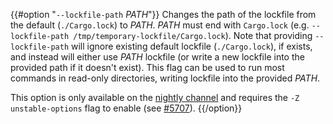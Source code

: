 {{#option "`--lockfile-path` _PATH_"}}
Changes the path of the lockfile from the default (`./Cargo.lock`) to _PATH_. _PATH_ must end with 
`Cargo.lock` (e.g. `--lockfile-path /tmp/temporary-lockfile/Cargo.lock`). Note that providing 
`--lockfile-path` will ignore existing default lockfile (`./Cargo.lock`), if exists, and instead will 
either use _PATH_ lockfile (or write a new lockfile into the provided path if it doesn't exist). 
This flag can be used to run most commands in read-only directories, writing lockfile into the provided _PATH_.

This option is only available on the [nightly
channel](https://doc.rust-lang.org/book/appendix-07-nightly-rust.html) and
requires the `-Z unstable-options` flag to enable (see
[#5707](https://github.com/rust-lang/cargo/issues/5707)).
{{/option}}